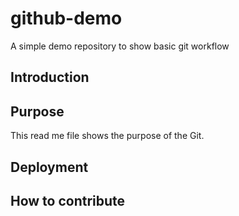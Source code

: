 # github-demo
A simple demo repository to show basic git workflow

## Introduction

## Purpose
This read me file shows the purpose of the Git.

## Deployment

## How to contribute
